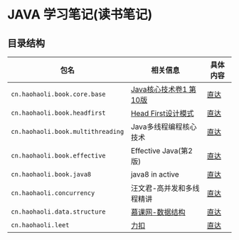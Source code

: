 # JAVA 学习笔记(读书笔记) 

## 目录结构
 
| 包名 | 相关信息 | 具体内容 |
| ------ | ------ | ------ |
| `cn.haohaoli.book.core.base` | [Java核心技术卷1 第10版](http://www.java1234.com/a/javabook/javabase/2018/0413/10949.html)| [直达](https://github.com/27392/java-notes/tree/master/src/main/java/cn/haohaoli/book/core/base) |
| `cn.haohaoli.book.headfirst` | [Head First设计模式](http://www.java1234.com/a/javabook/javabase/2013/0724/480.html) | [直达](https://github.com/27392/java-notes/blob/master/src/main/java/cn/haohaoli/book/headfirst) |
| `cn.haohaoli.book.multithreading` | Java多线程编程核心技术 | [直达](https://github.com/27392/java-notes/tree/master/src/main/java/cn/haohaoli/book/core/multithreading) |
| `cn.haohaoli.book.effective` | Effective Java(第2版) | [直达](https://github.com/27392/java-notes/tree/master/src/main/java/cn/haohaoli/book/effective) |
| `cn.haohaoli.book.java8` | java8 in active | [直达](https://github.com/27392/java-notes/tree/master/src/main/java/cn/haohaoli/book/java8) |
| `cn.haohaoli.concurrency` | 汪文君-高并发和多线程精讲 | [直达](https://github.com/27392/java-notes/tree/master/src/main/java/cn/haohaoli/concurrency) |
| `cn.haohaoli.data.structure` | [慕课网-数据结构](https://coding.imooc.com/class/207.html) | [直达](https://github.com/27392/java-notes/tree/master/src/main/java/cn/haohaoli/data/structure) |
| `cn.haohaoli.leet` | [力扣](https://leetcode-cn.com) | [直达](https://github.com/27392/java-notes/tree/master/src/main/java/cn/haohaoli/leet) |
